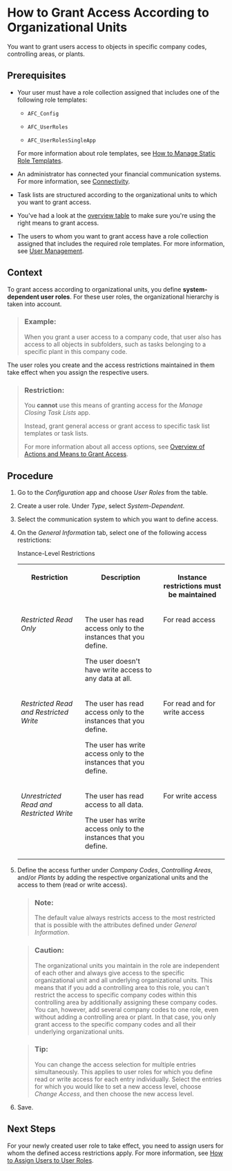 <!-- loioe6fa5d22299b4e62a2e7f6e79227d63c -->

# How to Grant Access According to Organizational Units

You want to grant users access to objects in specific company codes, controlling areas, or plants.



<a name="loioe6fa5d22299b4e62a2e7f6e79227d63c__prereq_k3g_42h_sjb"/>

## Prerequisites

-   Your user must have a role collection assigned that includes one of the following role templates:

    -   `AFC_Config`

    -   `AFC_UserRoles`

    -   `AFC_UserRolesSingleApp`


    For more information about role templates, see [How to Manage Static Role Templates](how-to-manage-static-role-templates-0cca34d.md).

-   An administrator has connected your financial communication systems. For more information, see [Connectivity](../Connectivity/connectivity-200deae.md).

-   Task lists are structured according to the organizational units to which you want to grant access.

-   You've had a look at the [overview table](overview-of-actions-and-means-to-grant-access-6f05d23.md) to make sure you're using the right means to grant access.

-   The users to whom you want to grant access have a role collection assigned that includes the required role templates. For more information, see [User Management](user-management-ae7fa30.md).




## Context

To grant access according to organizational units, you define **system-dependent user roles**. For these user roles, the organizational hierarchy is taken into account.

> ### Example:  
> When you grant a user access to a company code, that user also has access to all objects in subfolders, such as tasks belonging to a specific plant in this company code.

The user roles you create and the access restrictions maintained in them take effect when you assign the respective users.

> ### Restriction:  
> You **cannot** use this means of granting access for the *Manage Closing Task Lists* app.
> 
> Instead, grant general access or grant access to specific task list templates or task lists.
> 
> For more information about all access options, see [Overview of Actions and Means to Grant Access](overview-of-actions-and-means-to-grant-access-6f05d23.md).



## Procedure

1.  Go to the *Configuration* app and choose *User Roles* from the table.

2.  Create a user role. Under *Type*, select *System-Dependent*.

3.  Select the communication system to which you want to define access.

4.  On the *General Information* tab, select one of the following access restrictions:

    <a name="loioe6fa5d22299b4e62a2e7f6e79227d63c__d17e2576"/>Instance-Level Restrictions


    <table>
    <tr>
    <th valign="top">

    Restriction


    
    </th>
    <th valign="top">

    Description


    
    </th>
    <th valign="top">

    Instance restrictions must be maintained


    
    </th>
    </tr>
    <tr>
    <td valign="top">

    *Restricted Read Only*


    
    </td>
    <td valign="top">

    The user has read access only to the instances that you define.

    The user doesn't have write access to any data at all.


    
    </td>
    <td valign="top">

    For read access


    
    </td>
    </tr>
    <tr>
    <td valign="top">

    *Restricted Read and Restricted Write*


    
    </td>
    <td valign="top">

    The user has read access only to the instances that you define.

    The user has write access only to the instances that you define.


    
    </td>
    <td valign="top">

    For read and for write access


    
    </td>
    </tr>
    <tr>
    <td valign="top">

    *Unrestricted Read and Restricted Write*


    
    </td>
    <td valign="top">

    The user has read access to all data.

    The user has write access only to the instances that you define.


    
    </td>
    <td valign="top">

    For write access


    
    </td>
    </tr>
    </table>
    
5.  Define the access further under *Company Codes*, *Controlling Areas*, and/or *Plants* by adding the respective organizational units and the access to them \(read or write access\).

    > ### Note:  
    > The default value always restricts access to the most restricted that is possible with the attributes defined under *General Information*.

    > ### Caution:  
    > The organizational units you maintain in the role are independent of each other and always give access to the specific organizational unit and all underlying organizational units. This means that if you add a controlling area to this role, you can't restrict the access to specific company codes within this controlling area by additionally assigning these company codes. You can, however, add several company codes to one role, even without adding a controlling area or plant. In that case, you only grant access to the specific company codes and all their underlying organizational units.

    > ### Tip:  
    > You can change the access selection for multiple entries simultaneously. This applies to user roles for which you define read or write access for each entry individually. Select the entries for which you would like to set a new access level, choose *Change Access*, and then choose the new access level.

6.  Save.




<a name="loioe6fa5d22299b4e62a2e7f6e79227d63c__postreq_rwn_gzl_bkb"/>

## Next Steps

For your newly created user role to take effect, you need to assign users for whom the defined access restrictions apply. For more information, see [How to Assign Users to User Roles](how-to-assign-users-to-user-roles-8729c2d.md).

